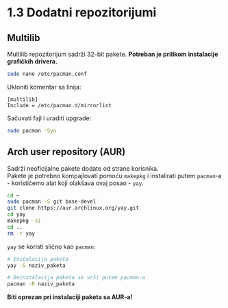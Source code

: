 # 1.3 Dodatni repozitorijumi
## Multilib
Multilib repozitorijum sadrži 32-bit pakete. **Potreban je prilikom instalacije grafičkih drivera.**

```sh
sudo nano /etc/pacman.conf
```

Ukloniti komentar sa linija:
```
[multilib]
Include = /etc/pacman.d/mirrorlist
```

Sačuvati fajl i uraditi upgrade:
```sh
sudo pacman -Syu
```

## Arch user repository (AUR)
Sadrži neoficijalne pakete dodate od strane korisnika.  
Pakete je potrebno kompajlovati pomoću `makepkg` i instalirati putem `pacman`-a - koristićemo alat koji olakšava ovaj posao - `yay`.  

```sh
cd ~
sudo pacman -S git base-devel
git clone https://aur.archlinux.org/yay.git
cd yay
makepkg -si
cd ..
rm -r yay
```
`yay` se koristi slično kao `pacman`:
```sh
# Instalacija paketa
yay -S naziv_paketa

# Deinstalacija paketa se vrši putem pacman-a
pacman -R naziv_paketa
```
**Biti oprezan pri instalaciji paketa sa AUR-a!**